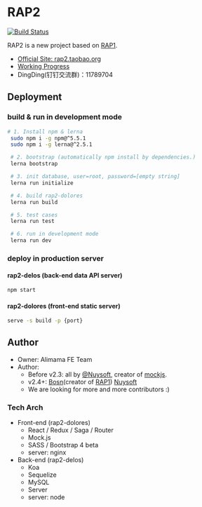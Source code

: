 # RAP2

[![Build Status](https://travis-ci.org/thx/rap2.svg?branch=master)](https://travis-ci.org/thx/rap2)

RAP2 is a new project based on [RAP1](https://github.com/thx/RAP).


* [Official Site: rap2.taobao.org](http://rap2.taobao.org)
* [Working Progress](https://github.com/thx/rap2/wiki)
* DingDing(钉钉交流群)：11789704

## Deployment

### build & run in development mode
```sh
# 1. Install npm & lerna
 sudo npm i -g npm@^5.5.1
 sudo npm i -g lerna@^2.5.1

 # 2. bootstrap (automatically npm install by dependencies.)
 lerna bootstrap

 # 3. init database, user=root, password=[empty string]
 lerna run initialize

 # 4. build rap2-dolores
 lerna run build

 # 5. test cases
 lerna run test 

 # 6. run in development mode
 lerna run dev

```

### deploy in production server

#### rap2-delos (back-end data API server)

```sh
npm start
```

#### rap2-dolores (front-end static server)

```sh
serve -s build -p {port}
```


## Author

* Owner: Alimama FE Team
* Author:
  * Before v2.3: all by [@Nuysoft](https://github.com/nuysoft/), creator of [mockjs](mockjs.com).
  * v2.4+: [Bosn](http://github.com/bosn/)(creator of [RAP1](https://github.com/thx/RAP)) [Nuysoft](https://github.com/nuysoft/)
  * We are looking for more and more contributors :)


### Tech Arch

* Front-end (rap2-dolores)
    * React / Redux / Saga / Router
    * Mock.js
    * SASS / Bootstrap 4 beta
    * server: nginx
* Back-end (rap2-delos)
    * Koa
    * Sequelize
    * MySQL
    * Server
    * server: node

